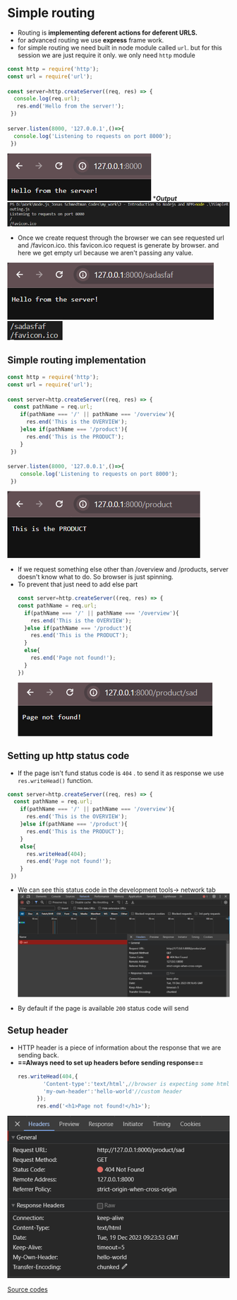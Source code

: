 # Simple routing
* Routing is **implementing deferent actions for deferent URLS.**
* for advanced routing we use **express** frame work.
* for simple routing we need built in node module called `url`. but for this session we are just require it only. we only need `http` module
```js
const http = require('http');
const url = require('url');

const server=http.createServer((req, res) => {
  console.log(req.url);
   res.end('Hello from the server!');
 })

server.listen(8000, '127.0.0.1',()=>{
  console.log('Listening to requests on port 8000');
 })
```
![](./assets/Pasted%20image%2020231219121623.png)
****Output***
![](./assets/Pasted%20image%2020231219120854.png)
* Once we create request through the browser we can see requested url and /favicon.ico. this favicon.ico request is generate by browser. and here we get empty url because we aren't passing any value.

![](./assets/Pasted%20image%2020231219121231.png)
![](./assets/Pasted%20image%2020231219121311.png)

## Simple routing implementation

```js
const http = require('http');
const url = require('url');

const server=http.createServer((req, res) => {
  const pathName = req.url;
    if(pathName === '/' || pathName === '/overview'){
      res.end('This is the OVERVIEW');
    }else if(pathName === '/product'){
      res.end('This is the PRODUCT');
    }
 })

server.listen(8000, '127.0.0.1',()=>{
    console.log('Listening to requests on port 8000');
 })

```
![](./assets/Pasted%20image%2020231219142541.png)

* If we request something else other than /overview and /products, server doesn't know what to do. So browser is just spinning.
* To prevent that just need to add else part
  ```js
  const server=http.createServer((req, res) => {
  const pathName = req.url;
    if(pathName === '/' || pathName === '/overview'){
      res.end('This is the OVERVIEW');
    }else if(pathName === '/product'){
      res.end('This is the PRODUCT');
    }
    else{
      res.end('Page not found!');
    }
  })
  ```
  ![](./assets/Pasted%20image%2020231219143335.png)
## Setting up http status code

* If the page isn't fund status code is `404` . to send it as response we use `res.writeHead()` function.
```js
const server=http.createServer((req, res) => {
  const pathName = req.url;
    if(pathName === '/' || pathName === '/overview'){
      res.end('This is the OVERVIEW');
    }else if(pathName === '/product'){
      res.end('This is the PRODUCT');
    }
    else{
      res.writeHead(404);
      res.end('Page not found!');
    }
 })
```
* We can see this status code in the development tools-> network tab
![](./assets/Pasted%20image%2020231219144844.png)

* By default if the page is available `200` status code will send

## Setup header
* HTTP header is a piece of information about the response that we are sending back.
* **==Always need to set up headers before sending response==**
  ```js
  res.writeHead(404,{
          'Content-type':'text/html',//browser is expecting some html
          'my-own-header':'hello-world'//custom header
        });
        res.end('<h1>Page not found!</h1>');
  ```

![](./assets/Pasted%20image%2020231219145727.png)

[Source codes](https://github.com/Rumindu/work-Node.js-Jonas-Schmedtman/blob/main/2%20-%20Introduction%20to%20Nodejs%20and%20NPM/3SimpleRouting.js)
